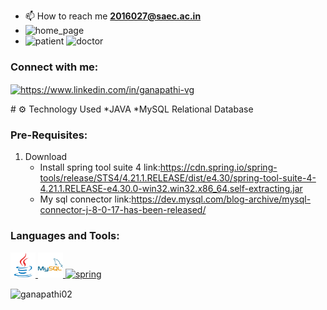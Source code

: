 - 📫 How to reach me **2016027@saec.ac.in**
- ![home_page](https://github.com/Ganapathi02/Hospital_management_java_prj/assets/125415508/48b4b858-802d-4b07-8f25-d7dc7c922883)
- ![patient](https://github.com/Ganapathi02/Hospital_management_java_prj/assets/125415508/35887be0-9a39-477b-bff9-aab04726f38d)
![doctor](https://github.com/Ganapathi02/Hospital_management_java_prj/assets/125415508/2b2c7e2d-edc7-402a-af14-4284db6e7f44)
 
<h3 align="left">Connect with me:</h3>
<p align="left">
<a href="https://linkedin.com/in/https://www.linkedin.com/in/ganapathi-vg" target="blank"><img align="center" src="https://raw.githubusercontent.com/rahuldkjain/github-profile-readme-generator/master/src/images/icons/Social/linked-in-alt.svg" alt="https://www.linkedin.com/in/ganapathi-vg" height="30" width="40" /></a>
</p>
# ⚙️ Technology Used
*JAVA
*MySQL Relational Database


### Pre-Requisites:

1. Download 
   * Install spring tool suite 4
     link:https://cdn.spring.io/spring-tools/release/STS4/4.21.1.RELEASE/dist/e4.30/spring-tool-suite-4-4.21.1.RELEASE-e4.30.0-win32.win32.x86_64.self-extracting.jar
   * My sql connector
     link:https://dev.mysql.com/blog-archive/mysql-connector-j-8-0-17-has-been-released/


<h3 align="left">Languages and Tools:</h3>
<p align="left"> <a href="https://www.java.com" target="_blank" rel="noreferrer"> <img src="https://raw.githubusercontent.com/devicons/devicon/master/icons/java/java-original.svg" alt="java" width="40" height="40"/> </a> <a href="https://www.mysql.com/" target="_blank" rel="noreferrer"> <img src="https://raw.githubusercontent.com/devicons/devicon/master/icons/mysql/mysql-original-wordmark.svg" alt="mysql" width="40" height="40"/> </a> <a href="https://spring.io/" target="_blank" rel="noreferrer"> <img src="https://www.vectorlogo.zone/logos/springio/springio-icon.svg" alt="spring" width="40" height="40"/> </a> </p>

<p><img align="center" src="https://github-readme-stats.vercel.app/api/top-langs?username=ganapathi02&show_icons=true&locale=en&layout=compact" alt="ganapathi02" /></p>
